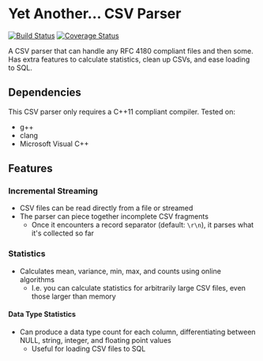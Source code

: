 # Yet Another... CSV Parser
[![Build Status](https://travis-ci.org/vincentlaucsb/csv-parser.svg?branch=master)](https://travis-ci.org/vincentlaucsb/csv-parser)
[![Coverage Status](https://coveralls.io/repos/github/vincentlaucsb/csv-parser/badge.svg?branch=master)](https://coveralls.io/github/vincentlaucsb/csv-parser?branch=master)

A CSV parser that can handle any RFC 4180 compliant files and then some. Has extra features to calculate statistics, clean up CSVs, and ease loading to SQL.

## Dependencies
This CSV parser only requires a C++11 compliant compiler. Tested on:
 * g++
 * clang
 * Microsoft Visual C++

## Features
### Incremental Streaming
 * CSV files can be read directly from a file or streamed
 * The parser can piece together incomplete CSV fragments
   * Once it encounters a record separator (default: `\r\n`), it parses what it's collected so far

### Statistics
 * Calculates mean, variance, min, max, and counts using online algorithms
   * I.e. you can calculate statistics for arbitrarily large CSV files, even those larger than memory
   
#### Data Type Statistics
 * Can produce a data type count for each column, differentiating between NULL, string, integer, and floating point values
   * Useful for loading CSV files to SQL
